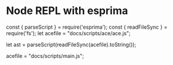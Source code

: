 # Node REPL with esprima

const { parseScript } = require('esprima');
const { readFileSync } = require('fs');
let acefile = "docs/scripts/ace/ace.js";

let ast = parseScript(readFileSync(acefile).toString());

acefile = "docs/scripts/main.js";
